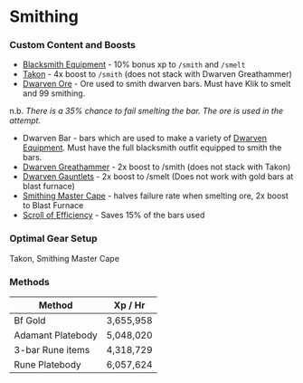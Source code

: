 # Smithing

### Custom Content and Boosts

* [Blacksmith Equipment](../custom-items/equippables.md#blacksmith-equipment) - 10% bonus xp to `/smith` and `/smelt`
* [Takon](../custom-items/pets.md#miscellaneous-pets) - 4x boost to `/smith` (does not stack with Dwarven Greathammer)
* [Dwarven Ore](../bosses/king-goldemar.md#loot) - Ore used to smith dwarven bars. Must have Klik to smelt and 99 smithing.

n.b. _There is a 35% chance to fail smelting the bar. The ore is used in the attempt._

* Dwarven Bar - bars which are used to make a variety of [Dwarven Equipment](../custom-items/equippables.md#dwarven-equipment). Must have the full blacksmith outfit equipped to smith the bars.
* [Dwarven Greathammer](../custom-items/equippables.md#dwarven-tools) - 2x boost to /smith (does not stack with Takon)
* [Dwarven Gauntlets](../custom-items/equippables.md#dwarven-tools) - 2x boost to /smelt (Does not work with gold bars at blast furnace)
* [Smithing Master Cape](../custom-items/equippables.md#master-capes) - halves failure rate when smelting ore, 2x boost to Blast Furnace
* [Scroll of Efficiency](dungeoneering-training/dg-rewards.md#buyable-boosts-utility) - Saves 15% of the bars used

### Optimal Gear Setup

Takon, Smithing Master Cape

### Methods

| Method            | Xp / Hr   |
| ----------------- | --------- |
| Bf Gold           | 3,655,958 |
| Adamant Platebody | 5,048,020 |
| 3-bar Rune items  | 4,318,729 |
| Rune Platebody    | 6,057,624 |

